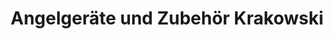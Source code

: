 ---
title: "Angelgeräte und Zubehör Krakowski"
url: /bochum/angelgeraete-und-zubehoer-krakowski/
shop: Angeln
---